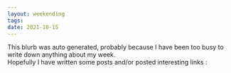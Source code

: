 ```yaml
---
layout: weekending
tags: 
date: 2021-10-15
---
```


This blurb was auto generated, probably because I have been too busy to write down anything about my week.  
Hopefully I have written some posts and/or posted interesting links :